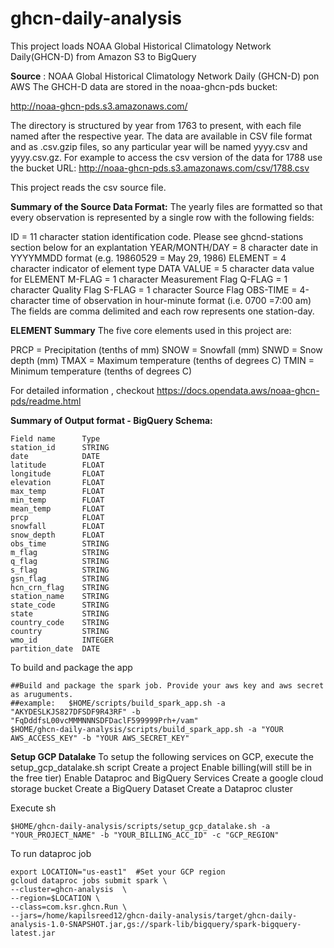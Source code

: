 # ghcn-daily-analysis

This project loads NOAA Global Historical Climatology Network Daily(GHCN-D) from Amazon S3 to BigQuery

**Source** : NOAA Global Historical Climatology Network Daily (GHCN-D) pon AWS 
The GHCH-D data are stored in the noaa-ghcn-pds bucket:

http://noaa-ghcn-pds.s3.amazonaws.com/

The directory is structured by year from 1763 to present, with each file named after the respective year. The data are available in CSV file format and as .csv.gzip files, so any particular year will be named yyyy.csv and yyyy.csv.gz. For example to access the csv version of the data for 1788 use the bucket URL:
http://noaa-ghcn-pds.s3.amazonaws.com/csv/1788.csv

This project reads the csv source file. 

**Summary of the Source Data Format:**
The yearly files are formatted so that every observation is represented by a single row with the following fields:

ID = 11 character station identification code. Please see ghcnd-stations section below for an explantation
YEAR/MONTH/DAY = 8 character date in YYYYMMDD format (e.g. 19860529 = May 29, 1986)
ELEMENT = 4 character indicator of element type
DATA VALUE = 5 character data value for ELEMENT
M-FLAG = 1 character Measurement Flag
Q-FLAG = 1 character Quality Flag
S-FLAG = 1 character Source Flag
OBS-TIME = 4-character time of observation in hour-minute format (i.e. 0700 =7:00 am)
The fields are comma delimited and each row represents one station-day.

****ELEMENT Summary****
The five core elements used in this project are:

PRCP = Precipitation (tenths of mm)
SNOW = Snowfall (mm)
SNWD = Snow depth (mm)
TMAX = Maximum temperature (tenths of degrees C)
TMIN = Minimum temperature (tenths of degrees C)

For detailed information , checkout https://docs.opendata.aws/noaa-ghcn-pds/readme.html

**Summary of Output format - BigQuery Schema:**
```text
Field name	    Type
station_id	    STRING
date	        DATE
latitude	    FLOAT
longitude	    FLOAT
elevation	    FLOAT
max_temp	    FLOAT
min_temp	    FLOAT
mean_temp	    FLOAT
prcp	        FLOAT
snowfall	    FLOAT
snow_depth	    FLOAT
obs_time	    STRING
m_flag	        STRING
q_flag	        STRING
s_flag	        STRING
gsn_flag    	STRING
hcn_crn_flag	STRING
station_name	STRING
state_code	    STRING
state	        STRING
country_code	STRING
country	        STRING
wmo_id	        INTEGER
partition_date	DATE
```


To build and package the app
```shell script
##Build and package the spark job. Provide your aws key and aws secret as aruguments.
##example:   $HOME/scripts/build_spark_app.sh -a "AKYDESLKJS827DFSDF9R43RF" -b "FqDddfsL00vcMMMNNNSDFDaclF599999Prh+/vam"
$HOME/ghcn-daily-analysis/scripts/build_spark_app.sh -a "YOUR AWS_ACCESS_KEY" -b "YOUR AWS_SECRET_KEY"

```

**Setup GCP Datalake**
To setup the following services on GCP, execute the setup_gcp_datalake.sh script
Create a project
Enable billing(will still be in the free tier)
Enable Dataproc and BigQuery Services
Create a google cloud storage bucket
Create a BigQuery Dataset
Create a Dataproc cluster

Execute sh
```shell script
$HOME/ghcn-daily-analysis/scripts/setup_gcp_datalake.sh -a "YOUR_PROJECT_NAME" -b "YOUR_BILLING_ACC_ID" -c "GCP_REGION"
```

To run dataproc job
```shell script
export LOCATION="us-east1"  #Set your GCP region
gcloud dataproc jobs submit spark \
--cluster=ghcn-analysis  \
--region=$LOCATION \
--class=com.ksr.ghcn.Run \
--jars=/home/kapilsreed12/ghcn-daily-analysis/target/ghcn-daily-analysis-1.0-SNAPSHOT.jar,gs://spark-lib/bigquery/spark-bigquery-latest.jar 
```


